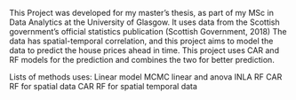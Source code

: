 This Project was developed for my master’s thesis, as part of my MSc in Data Analytics at the University of Glasgow. It uses data from the Scottish government’s official statistics publication (Scottish Government, 2018)
The data has spatial-temporal correlation, and this project aims to model the data to predict the house prices ahead in time. This project uses CAR and RF models for the prediction and combines the two for better prediction.  

Lists of methods uses:
Linear model
MCMC linear and anova
INLA 
RF
CAR RF for spatial data
CAR RF for spatial temporal data

